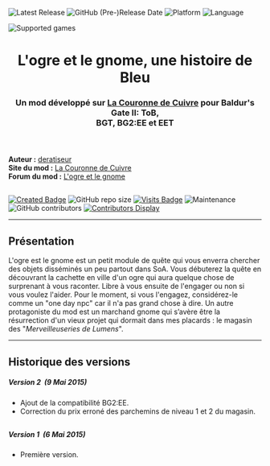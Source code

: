
![Latest Release](https://img.shields.io/github/v/release/GwendolyneFreddy/L-Ogre-et-le-Gnome?include_prereleases&color=gold)<a name="top" id="top"> </a>
![GitHub (Pre-)Release Date](https://img.shields.io/github/release-date-pre/GwendolyneFreddy/L-Ogre-et-le-Gnome?color=gold&label=date)
![Platform](https://img.shields.io/static/v1?label=plateformes&message=windows%20%7C%20macOS%20%7C%20linux%20%7C%20Project%20Infinity&color=informational)
![Language](https://img.shields.io/static/v1?label=langues&message=Fran%C3%A7ais%20%7C%20Anglais%20%7C%20Russe&color=limegreen)

![Supported games](https://img.shields.io/static/v1?label=jeux%20support%C3%A9s&message=BGII:ToB%20%7C%20BGT%20%7C%20BG2%3AEE%20%7C%20EET&color=dodgerblue)


<div align="center"><h1>L'ogre et le gnome, une histoire de Bleu</h1>

<h3>Un mod développé sur <a href="https://www.baldursgateworld.fr">La Couronne de Cuivre</a> pour Baldur's Gate II: ToB,<br>
BGT, BG2:EE et EET<h3>
</div><br>

**Auteur :** <a href="https://www.baldursgateworld.fr/lacouronne/members/deratiseur.html">deratiseur</a>  
**Site du mod :** <a href="https://www.baldursgateworld.fr/lacouronne/modules-crees-ou-en-cours-de-developpement/">La Couronne de Cuivre</a>  
**Forum du mod :** <a href="https://www.baldursgateworld.fr/lacouronne/l-ogre-et-le-gnome/">L'ogre et le gnome</a>

## 

[![Created Badge](https://badges.pufler.dev/created/GwendolyneFreddy/L-Ogre-et-le-Gnome?style=plastic&label=cr%C3%A9ation)](https://badges.pufler.dev)
![GitHub repo size](https://img.shields.io/github/repo-size/GwendolyneFreddy/L-Ogre-et-le-Gnome?style=plastic&label=taille)
[![Visits Badge](https://badges.pufler.dev/visits/GwendolyneFreddy/L-Ogre-et-le-Gnome?color=cyan&style=plastic&label=visites)](https://badges.pufler.dev) 
![Maintenance](https://img.shields.io/static/v1?label=maintenu%20%3F&message=oui&color=greenlight&style=plastic)
![GitHub contributors](https://img.shields.io/github/contributors/GwendolyneFreddy/L-Ogre-et-le-Gnome?color=blueviolet&label=contributeurs&style=plastic) [![Contributors Display](https://badges.pufler.dev/contributors/GwendolyneFreddy/L-Ogre-et-le-Gnome?size=30&padding=5&bots=true)](https://badges.pufler.dev)


<hr>


## <a name="intro" id="intro"></a>Présentation

L'ogre est le gnome est un petit module de quête qui vous enverra chercher des objets disséminés un peu partout dans SoA. Vous débuterez la quête en découvrant la cachette en ville d'un ogre qui aura quelque chose de surprenant à vous raconter. Libre à vous ensuite de l'engager ou non si vous voulez l'aider. Pour le moment, si vous l'engagez, considérez-le comme un "one day npc" car il n'a pas grand chose à dire.
Un autre protagoniste du mod est un marchand gnome qui s’avère être la résurrection d'un vieux projet qui dormait dans mes placards : le magasin des "*Merveilleuseries de Lumens*".


<hr>


## <a name="versions" id="versions"></a>Historique des versions

##### Version 2 &nbsp;(9 Mai 2015)

- Ajout de la compatibilité BG2:EE.
- Correction du prix erroné des parchemins de niveau 1 et 2 du magasin.

## 

##### Version 1 &nbsp;(6 Mai 2015)

- Première version.
